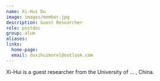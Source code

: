 ```yaml
---
name: Xi-Hui Du
image: images/member.jpg
description: Guest Researcher
role: postdoc
group: alum
aliases:
links:
  home-page:
  email: duxihuimorel@outlook.com
---
```


Xi-Hui is a guest researcher from the University of ... , China.
